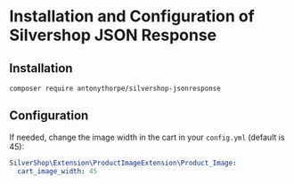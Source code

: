 # Installation and Configuration of Silvershop JSON Response
## Installation
`composer require antonythorpe/silvershop-jsonresponse`

## Configuration
If needed, change the image width in the cart in your `config.yml` (default is 45):
```yaml
SilverShop\Extension\ProductImageExtension\Product_Image:
  cart_image_width: 45
```

